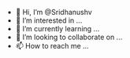 - 👋 Hi, I’m @Sridhanushv
- 👀 I’m interested in ...
- 🌱 I’m currently learning ...
- 💞️ I’m looking to collaborate on ...
- 📫 How to reach me ...

<!---
Sridhanushv/Sridhanushv is a ✨ special ✨ repository because its `README.md` (this file) appears on your GitHub profile.
You can click the Preview link to take a look at your changes.
--->
